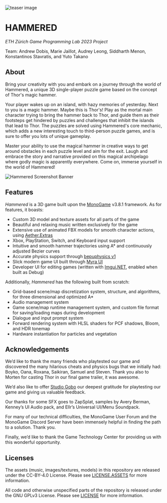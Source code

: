 ![teaser image](game_teaser.jpg)

# HAMMERED

*ETH Zürich Game Programming Lab 2023 Project*

Team: Andrew Dobis, Marie Jaillot, Audrey Leong, Siddharth Menon, Konstantinos Stavratis, and Yuto Takano

## About

Bring your creativity with you and embark on a journey through the world of Hammered, a unique 3D single-player puzzle game based on the concept of Thor's magic hammer. 

Your player wakes up on an island, with hazy memories of yesterday. Next to you is a magic hammer. Maybe this is Thor's! Play as the mortal main character trying to bring the hammer back to Thor, and guide them as their footsteps get hindered by puzzles and challenges that inhibit the islands that lead to Thor. The puzzles are solved using Hammered's core mechanic, which adds a new interesting touch to third-person puzzle games, and is sure to offer you lots of unique gameplay.

Master your ability to use the magical hammer in creative ways to get around obstacles in each puzzle level and aim for the exit. Laugh and embrace the story and narrative provided on this magical archipelago where godly magic is apparently everywhere. Come on, immerse yourself in the world of Hammered!


![Hammered Screenshot Banner](https://github.com/HammeredGame/Hammered/assets/60749079/49943193-aa66-495c-8a3b-5a6f977aeb64)


## Features

_Hammered_ is a 3D game built upon the [MonoGame](https://www.monogame.net/) v3.8.1 framework. As for features, it boasts:

- Custom 3D model and texture assets for all parts of the game
- Beautiful and relaxing music written exclusively for the game
- Extensive use of animated FBX models for smooth character actions, using [Aether.Extras](https://github.com/tainicom/Aether.Extras) 
- Xbox, PlayStation, Switch, and Keyboard input support
- Intuitive and smooth hammer trajectories using A* and continuously adjusted Bezier curves
- Accurate physics support through [bepuphysics v1](https://github.com/bepu/bepuphysics1/)
- Slick modern game UI built through [Myra UI](https://github.com/rds1983/Myra)
- Developer UI for editing games (written with [Imgui.NET](https://github.com/ImGuiNET/ImGui.NET), enabled when built as Debug)

Additionally, _Hammered_ has the following built from scratch:
- Grid-based scene/map discretization system, structure, and algorithms, for three dimensional and optimized A*
- Audio management system
- Game scene/map runtime management system, and custom file format for saving/loading maps during development
- Dialogue and input prompt system
- Forward rendering system with HLSL shaders for PCF shadows, Bloom, and HDR tonemap
- Hardware instantiation for particles and vegetation

## Acknowledgements

We’d like to thank the many friends who playtested our game and discovered the many hilarious
cheats and physics bugs that we initially had: Boyko, Oana, Roxana, Saikiran, Samuel and
Steven. Thank you also to Morten for casting Thor in our final game trailer, it was awesome.

We’d also like to offer [Studio Gobo](https://www.studiogobo.com/) our deepest gratitude for
playtesting our game and giving us valuable feedback.

Our thanks for some SFX goes to ZapSplat, samples by Avery Berman, Kenney’s UI Audio pack, and
Ellr’s Universal UI/Menu Soundpack.

For many of our technical difficulties, the MonoGame User Forum and the MonoGame Discord
Server have been immensely helpful in finding the path to a solution. Thank you.

Finally, we’d like to thank the Game Technology Center for providing us with this wonderful
opportunity.

## Licenses

The assets (music, images/textures, models) in this repository are released under
the CC-BY-4.0 License. Please see [LICENSE.ASSETS](./LICENSE.ASSETS) for more information.

All code and otherwise unspecified parts of the repository is released under the GNU GPLv3
License. Please see [LICENSE](./LICENSE) for more information.
